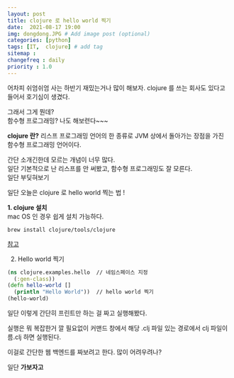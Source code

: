 ```yaml
---
layout: post
title: clojure 로 hello world 찍기 
date:  2021-08-17 19:00
img: dongdong.JPG # Add image post (optional)
categories: [python]
tags: [IT,  clojure] # add tag
sitemap :
changefreq : daily
priority : 1.0
---
```


어차피 쉬엄쉬엄 사는 하반기 재밌는거나 많이 해보자.
clojure 를 쓰는 회사도 있다고 들어서  호기심이 생겼다. 

그래서 그게 뭔데?  
함수형 프로그래밍? 나도 해보련다~~~

**clojure 란?**
리스프 프로그래밍 언어의 한 종류로 JVM 상에서 돌아가는 장점을 가진 함수형 프로그래밍 언어이다. 

간단 소개긴한데 모르는 개념이 너무 많다.   
일단 기본적으로 난 리스프를 안 써봤고, 함수형 프로그래밍도 잘 모른다.  
일단 부딪혀보기 

일단 오늘은 clojure 로  hello world 찍는 법 ! 

**1. clojure 설치**  
mac OS 인 경우 쉽게 설치 가능하다. 
~~~
brew install clojure/tools/clojure
~~~

[참고](https://clojure.org/guides/getting_started)

2. Hello world 찍기 

~~~clojure
(ns clojure.examples.hello  // 네임스페이스 지정 
  (:gen-class))
(defn hello-world []  
  (println "Hello World"))  // hello world 찍기
(hello-world)  
~~~


일단 이렇게  간단히 프린트만 하는 걸 짜고 실행해봤다.  

실행은 뭐 복잡한거 깔 필요없이 커맨드 창에서  해당 .clj 파일 있는 경로에서 
clj 파일이름.clj  하면  실행된다.  

이걸로 간단한 웹 백엔드를 짜보려고 한다.  많이 어려우려나?  

일단  **가보자고** 

